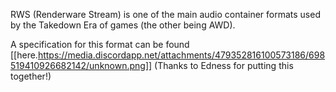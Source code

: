 RWS (Renderware Stream) is one of the main audio container formats used by the Takedown Era of games (the other being AWD).

A specification for this format can be found [[here.https://media.discordapp.net/attachments/479352816100573186/698519410926682142/unknown.png]] (Thanks to Edness for putting this together!)